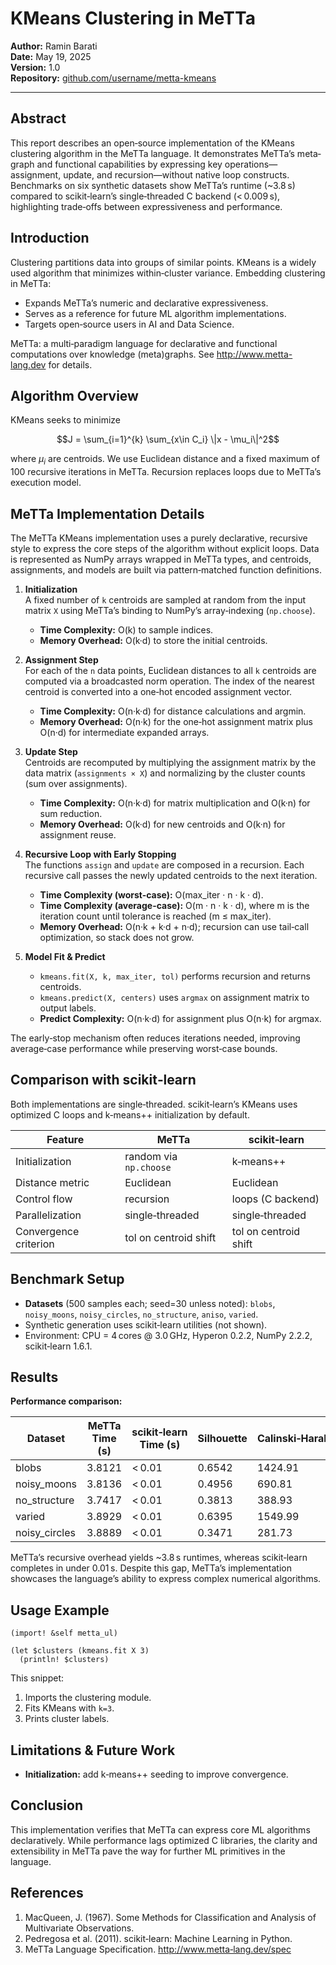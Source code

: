 # KMeans Clustering in MeTTa

**Author:** Ramin Barati  
**Date:** May 19, 2025  
**Version:** 1.0  
**Repository:** [github.com/username/metta-kmeans](https://github.com/username/metta-kmeans)

---

## Abstract
This report describes an open‑source implementation of the KMeans clustering algorithm in the MeTTa language. It demonstrates MeTTa’s meta­graph and functional capabilities by expressing key operations—assignment, update, and recursion—without native loop constructs. Benchmarks on six synthetic datasets show MeTTa’s runtime (~3.8 s) compared to scikit‑learn’s single‑threaded C backend (< 0.009 s), highlighting trade‑offs between expressiveness and performance.

## Introduction
Clustering partitions data into groups of similar points. KMeans is a widely used algorithm that minimizes within‑cluster variance. Embedding clustering in MeTTa:

- Expands MeTTa’s numeric and declarative expressiveness.  
- Serves as a reference for future ML algorithm implementations.  
- Targets open‑source users in AI and Data Science.

MeTTa: a multi‑paradigm language for declarative and functional computations over knowledge (meta)graphs. See http://www.metta-lang.dev for details.

## Algorithm Overview
KMeans seeks to minimize
```math
J = \sum_{i=1}^{k} \sum_{x\in C_i} \|x - \mu_i\|^2
```

where $\mu_i$ are centroids. We use Euclidean distance and a fixed maximum of 100 recursive iterations in MeTTa. Recursion replaces loops due to MeTTa’s execution model.


## MeTTa Implementation Details

The MeTTa KMeans implementation uses a purely declarative, recursive style to express the core steps of the algorithm without explicit loops. Data is represented as NumPy arrays wrapped in MeTTa types, and centroids, assignments, and models are built via pattern‐matched function definitions.

1. **Initialization**  
   A fixed number of `k` centroids are sampled at random from the input matrix `X` using MeTTa’s binding to NumPy’s array‐indexing (`np.choose`).  
   - **Time Complexity:** O(k) to sample indices.  
   - **Memory Overhead:** O(k·d) to store the initial centroids.

2. **Assignment Step**  
   For each of the `n` data points, Euclidean distances to all `k` centroids are computed via a broadcasted norm operation. The index of the nearest centroid is converted into a one‐hot encoded assignment vector.  
   - **Time Complexity:** O(n·k·d) for distance calculations and argmin.  
   - **Memory Overhead:** O(n·k) for the one‐hot assignment matrix plus O(n·d) for intermediate expanded arrays.

3. **Update Step**  
   Centroids are recomputed by multiplying the assignment matrix by the data matrix (`assignments × X`) and normalizing by the cluster counts (sum over assignments).  
   - **Time Complexity:** O(n·k·d) for matrix multiplication and O(k·n) for sum reduction.  
   - **Memory Overhead:** O(k·d) for new centroids and O(k·n) for assignment reuse.

4. **Recursive Loop with Early Stopping**  
   The functions `assign` and `update` are composed in a recursion. Each recursive call passes the newly updated centroids to the next iteration.  
   - **Time Complexity (worst-case):** O(max_iter · n · k · d).  
   - **Time Complexity (average-case):** O(m · n · k · d), where m is the iteration count until tolerance is reached (m ≤ max_iter).  
   - **Memory Overhead:** O(n·k + k·d + n·d); recursion can use tail‑call optimization, so stack does not grow.

5. **Model Fit & Predict**  
   - `kmeans.fit(X, k, max_iter, tol)` performs recursion and returns centroids.  
   - `kmeans.predict(X, centers)` uses `argmax` on assignment matrix to output labels.  
   - **Predict Complexity:** O(n·k·d) for assignment plus O(n·k) for argmax.

The early‑stop mechanism often reduces iterations needed, improving average‑case performance while preserving worst‑case bounds.

## Comparison with scikit‑learn
Both implementations are single‑threaded. scikit‑learn’s KMeans uses optimized C loops and k‑means++ initialization by default.

| Feature               | MeTTa                  | scikit‑learn          |
|-----------------------|------------------------|-----------------------|
| Initialization        | random via `np.choose` | k‑means++             |
| Distance metric       | Euclidean              | Euclidean             |
| Control flow          | recursion              | loops (C backend)     |
| Parallelization       | single‑threaded        | single‑threaded       |
| Convergence criterion | tol on centroid shift  | tol on centroid shift |

## Benchmark Setup
- **Datasets** (500 samples each; seed=30 unless noted): `blobs`, `noisy_moons`, `noisy_circles`, `no_structure`, `aniso`, `varied`.  
- Synthetic generation uses scikit‑learn utilities (not shown).  
- Environment: CPU = 4 cores @ 3.0 GHz, Hyperon 0.2.2, NumPy 2.2.2, scikit‑learn 1.6.1.

## Results
**Performance comparison:**

| Dataset        | MeTTa Time (s) | scikit‑learn Time (s) | Silhouette | Calinski‑Harabasz | Davies‑Bouldin | ARI     | NMI    | AMI     |
| -------------- | -------------- | --------------------- | ---------- | ----------------- | -------------- | ------- | ------ | ------- |
| blobs          | 3.8121         | < 0.01                | 0.6542     | 1424.91           | 0.4793         | 0.9703  | 0.9544 | 0.9543  |
| noisy_moons    | 3.8136         | < 0.01                | 0.4956     | 690.81            | 0.8120         | 0.4834  | 0.3856 | 0.3848  |
| no_structure   | 3.7417         | < 0.01                | 0.3813     | 388.93            | 0.8689         | 0.0000  | 0.0000 | 0.0000  |
| varied         | 3.8929         | < 0.01                | 0.6395     | 1549.99           | 0.6104         | 0.7310  | 0.7345 | 0.7335  |
| noisy_circles  | 3.8889         | < 0.01                | 0.3471     | 281.73            | 1.1958         | −0.0017 | 0.0002 | −0.0013 |

MeTTa’s recursive overhead yields ~3.8 s runtimes, whereas scikit‑learn completes in under 0.01 s. Despite this gap, MeTTa’s implementation showcases the language’s ability to express complex numerical algorithms.

## Usage Example
```metta
(import! &self metta_ul)

(let $clusters (kmeans.fit X 3)
  (println! $clusters)
```
This snippet:
1. Imports the clustering module.  
2. Fits KMeans with `k=3`.  
3. Prints cluster labels.

## Limitations & Future Work
- **Initialization:** add k‑means++ seeding to improve convergence.

## Conclusion
This implementation verifies that MeTTa can express core ML algorithms declaratively. While performance lags optimized C libraries, the clarity and extensibility in MeTTa pave the way for further ML primitives in the language.

## References
1. MacQueen, J. (1967). Some Methods for Classification and Analysis of Multivariate Observations.  
2. Pedregosa et al. (2011). scikit‑learn: Machine Learning in Python.  
3. MeTTa Language Specification. http://www.metta‑lang.dev/spec

